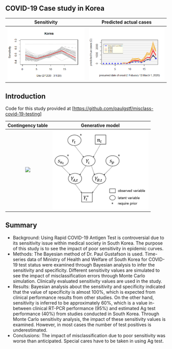 ## COVID-19 Case study in Korea
|Sensitivity|Predicted actual cases|
|:--:|:--:|
|<img src="figures/fig4.png" width="400">|<img src="figures/fig7.png" width="400">|

## Introduction
Code for this study provided at [https://github.com/paulgstf/misclass-covid-19-testing]

|Contingency table|Generative model|
|:--:|:--:|
|<img src="https://user-images.githubusercontent.com/49227171/141667116-c3e62113-0a01-4fa1-92c9-e1b8c3df6137.JPG" width="500">|<img src="figures/diagram.JPG" width="300">|

## Summary
* Background: Using Rapid COVID-19 Antigen Test is controversial due to its sensitivity issue within medical society in South Korea. The purpose of this study is to see the impact of poor sensitivity in epidemic curves.
* Methods: The Bayesian method of Dr. Paul Gustafson is used. Time-series data of Ministry of Health and Welfare of South Korea for COVID-19 test status were examined through Bayesian analysis to infer the sensitivity and specificity. Different sensitivity values are simulated to see the impact of misclassification errors through Monte Carlo simulation. Clinically evaluated sensitivity values are used in the study.
* Results: Bayesian analysis about the sensitivity and specificity indicated that the value of specificity is almost 100%, which is expected from clinical performance results from other studies. On the other hand, sensitivity is inferred to be approximately 60%, which is a value in-between clinical RT-PCR performance (95%) and estimated Ag test performance (40%) from studies conducted in South Korea. Through Monte Carlo sensitivity analysis, the impact of these sensitivity values is examined. However, in most cases the number of test positives is underestimated. 
* Conclusions: The impact of misclassification due to poor sensitivity was worse than anticipated. Special cares have to be taken in using Ag test.



